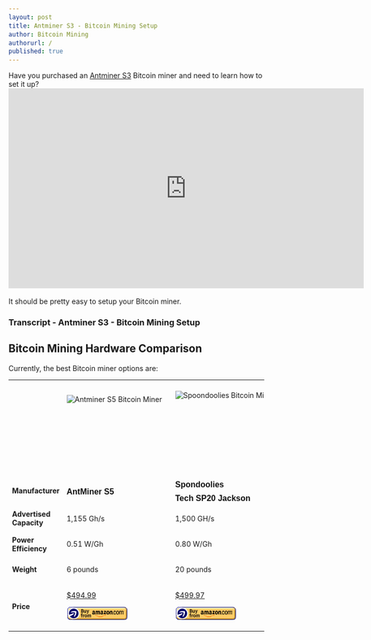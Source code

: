 ```yaml
---
layout: post
title: Antminer S3 - Bitcoin Mining Setup
author: Bitcoin Mining
authorurl: /
published: true
---
```



<p>Have you purchased an <A href="http://www.runtogold.com/1155ghsantminerbitcoinminer">Antminer S3</a> Bitcoin miner and need to learn how to set it up?
<iframe width="700" height="394" src="https://www.youtube.com/embed/4RBt2LPMEZY" frameborder="0" allowfullscreen></iframe>
<p>It should be pretty easy to setup your Bitcoin miner.

### Transcript - Antminer S3 - Bitcoin Mining Setup


<h2>Bitcoin Mining Hardware Comparison</h2>
<p>Currently, the best Bitcoin miner options are:
<div id="tableMainWrapper"><div id="tableWrapper" style="width: 100%;"><table id="vsTable"><tbody class=""><tr class=""><td class="cat title" style="width: 25%;"></td><td class="title" style="width: 25%;"><div class=""></div></td><td class="title" style="width: 25%;"></td><td class="title" style="width: 25%;"></td></tr><tr class="second"><td class="cat" style="width: 280px;"></td><td style="width: 281px;" class="text"><div><p><img style="display: block; margin-left: auto; margin-right: auto;" src="https://www.bitcoinmining.com/images/bitcoin-miner-antminer-s5.jpg" alt="Antminer S5 Bitcoin Miner" width="200" height="133"></p></div></td><td style="width: 280px;" class="text"><div><p><img style="display: block; margin-left: auto; margin-right: auto;" src="https://www.bitcoinmining.com/images/bitcoin-miner-spondoolies.jpg" alt="Spoondoolies Bitcoin Miner" width="200" height="150"></p></div></td><td style="width: 280px;" class="text"><div><p><img style="display: block; margin-left: auto; margin-right: auto;" src="https://www.bitcoinmining.com/images/bitcoin-miner-bitfury-usb.jpg" alt="Bitfury USB Bitcoin Miner" width="200" height="111"></p></div></td></tr><tr><td class="cat" style="width: 25%;"><div class=""><b>Manufacturer</b></div></td><td style="width: 25%;" class="text"><div><h1 id="title" class="a-size-large a-spacing-none" style="box-sizing: border-box; padding: 0px; margin-top: 0px; margin-right: 0px; margin-left: 0px; font-family: Arial, sans-serif; text-rendering: optimizeLegibility; font-weight: 400; color: #111111; margin-bottom: 0px !important; font-size: 21px !important; line-height: 1.3 !important;"><strong><span id="productTitle" class="a-size-large" style="box-sizing: border-box; text-rendering: optimizeLegibility; line-height: 1.3 !important; font-size: 16px;">AntMiner S5</span></strong></h1></div></td><td style="width: 25%;" class="text"><div><h1 id="title" class="a-size-large a-spacing-none" style="box-sizing: border-box; padding: 0px; margin-top: 0px; margin-right: 0px; margin-left: 0px; font-family: Arial, sans-serif; text-rendering: optimizeLegibility; font-weight: 400; color: #111111; margin-bottom: 0px !important; font-size: 21px !important; line-height: 1.3 !important;"><strong><span id="productTitle" class="a-size-large" style="box-sizing: border-box; text-rendering: optimizeLegibility; line-height: 1.3 !important; font-size: 16px;">Spondoolies</span></strong></h1>
<h1 class="a-size-large a-spacing-none" style="box-sizing: border-box; padding: 0px; margin-top: 0px; margin-right: 0px; margin-left: 0px; font-family: Arial, sans-serif; text-rendering: optimizeLegibility; font-weight: 400; color: #111111; margin-bottom: 0px !important; font-size: 21px !important; line-height: 1.3 !important;"><strong><span id="productTitle" class="a-size-large" style="box-sizing: border-box; text-rendering: optimizeLegibility; line-height: 1.3 !important; font-size: 16px;">Tech SP20 Jackson</span></strong></h1></div></td><td style="width: 25%;" class="text"><div><h1 id="title" class="a-size-large a-spacing-none" style="box-sizing: border-box; padding: 0px; margin-top: 0px; margin-right: 0px; margin-left: 0px; font-family: Arial, sans-serif; text-rendering: optimizeLegibility; font-weight: 400; color: #111111; margin-bottom: 0px !important; font-size: 21px !important; line-height: 1.3 !important;"><strong><span style="font-size: 16px;"><span id="productTitle" class="a-size-large" style="box-sizing: border-box; text-rendering: optimizeLegibility; line-height: 1.3 !important;"></span><span style="line-height: 1.3;">BPMC Red Fury USB</span><span class="a-size-large" style="box-sizing: border-box; text-rendering: optimizeLegibility; line-height: 1.3 !important;"><br></span></span></strong></h1>
<h1 class="a-size-large a-spacing-none" style="box-sizing: border-box; padding: 0px; margin-top: 0px; margin-right: 0px; margin-left: 0px; font-family: Arial, sans-serif; text-rendering: optimizeLegibility; font-weight: 400; color: #111111; margin-bottom: 0px !important; font-size: 21px !important; line-height: 1.3 !important;"><strong><span style="font-size: 16px;"><span id="productTitle" class="a-size-large" style="box-sizing: border-box; text-rendering: optimizeLegibility; line-height: 1.3 !important;"></span></span></strong></h1></div></td></tr><tr class="second"><td class="cat" style="width: 25%;"><b>Advertised Capacity</b></td><td style="width: 25%;" class="text"><div><p>1,155 Gh/s</p></div></td><td style="width: 25%;" class="text"><div><p>1,500 GH/s</p></div></td><td style="width: 25%;" class="text"><div><p>2.5 GH/s</p></div></td></tr><tr><td class="cat" style="width: 25%;"><b>Power Efficiency</b></td><td style="width: 25%;" class="text"><div><p>0.51 W/Gh</p></div></td><td style="width: 25%;" class="text"><div><p>0.80 W/Gh</p></div></td><td style="width: 25%;" class="text"><div><p>1.00 W/Gh</p></div></td></tr><tr class="second"><td class="cat" style="width: 25%;"><b>Weight</b></td><td style="width: 25%;" class="text"><div><p>6 pounds</p></div></td><td style="width: 25%;" class="text"><div><p>20 pounds</p></div></td><td style="width: 25%;" class="text"><div><p>1.6 ounces</p></div></td></tr><tr><td class="cat" style="width: 25%;"><b>Price</b></td><td style="width: 25%;" class="text"><div><p><a href="http://www.runtogold.com/1155ghsantminerbitcoinminer" target="_blank">$494.99</a><p><a href="http://www.runtogold.com/1155ghsantminerbitcoinminer"><img border="0" alt="Buy Antminer S5 bitcoin miner" src="/images/buy-from-amazon.gif" width="120" height="28"></a></p></div></td><td style="width: 25%;" class="text"><div><p><a href="http://www.runtogold.com/17thsspondooliesbitcoinminer" target="_blank">$499.97</a><p><a href="http://www.runtogold.com/17thsspondooliesbitcoinminer"><img border="0" alt="Buy Spondoolies bitcoin miner" src="/images/buy-from-amazon.gif" width="120" height="28"></a></p></div></td><td style="width: 25%;" class="text"><div><p><a href="http://www.runtogold.com/2ghsbitfuryusbbitcoinminer" target="_blank">$33.87</a><p><a href="http://www.runtogold.com/2ghsbitfuryusbbitcoinminer"><img border="0" alt="Buy Bitfury bitcoin miner" src="/images/buy-from-amazon.gif" width="120" height="28"></a></p></div></td></tr></tbody></table></div>